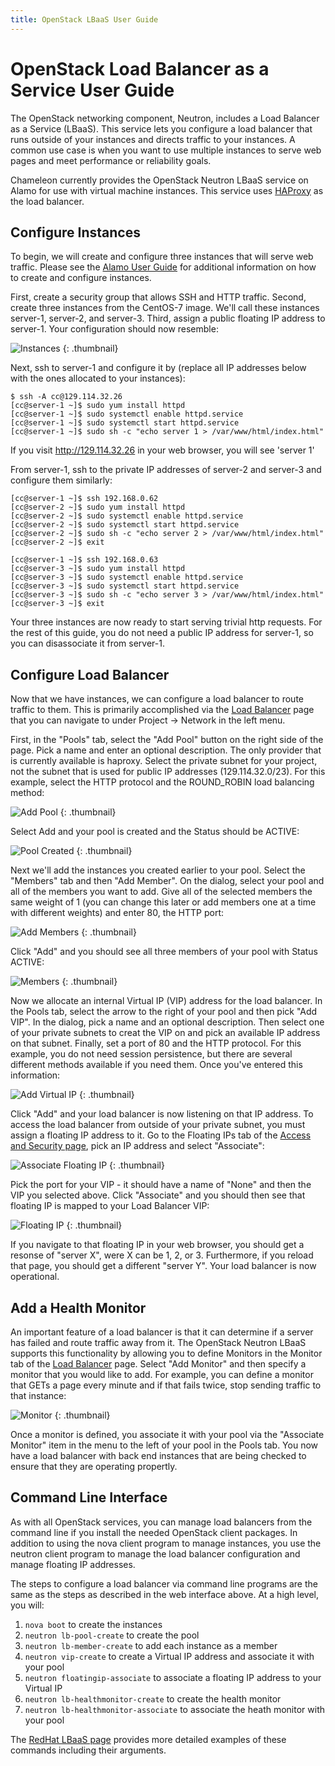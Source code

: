 ```yaml
---
title: OpenStack LBaaS User Guide
---
```


# OpenStack Load Balancer as a Service User Guide

The OpenStack networking component, Neutron, includes a Load Balancer as a Service (LBaaS). This service lets
you configure a load balancer that runs outside of your instances and directs traffic to your instances. A
common use case is when you want to use multiple instances to serve web pages and meet performance or
reliability goals.

Chameleon currently provides the OpenStack Neutron LBaaS service on Alamo for use with virtual machine
instances. This service uses [HAProxy](http://www.haproxy.org/) as the load balancer.

## Configure Instances

To begin, we will create and configure three instances that will serve web traffic.  Please see the [Alamo
User Guide](../alamo-user-guide) for additional information on how to create and configure instances.

First, create a security group that allows SSH and HTTP traffic. Second, create three instances from the
CentOS-7 image. We'll call these instances server-1, server-2, and server-3. Third, assign a public floating
IP address to server-1. Your configuration should now resemble:

![Instances](/static/documentation/images/lbaas_instances.png)
{: .thumbnail}

Next, ssh to server-1 and configure it by (replace all IP addresses below with the ones allocated to your instances):

    $ ssh -A cc@129.114.32.26
    [cc@server-1 ~]$ sudo yum install httpd
    [cc@server-1 ~]$ sudo systemctl enable httpd.service
    [cc@server-1 ~]$ sudo systemctl start httpd.service
    [cc@server-1 ~]$ sudo sh -c "echo server 1 > /var/www/html/index.html"

If you visit http://129.114.32.26 in your web browser, you will see 'server 1'

From server-1, ssh to the private IP addresses of server-2 and server-3 and configure them similarly:

    [cc@server-1 ~]$ ssh 192.168.0.62
    [cc@server-2 ~]$ sudo yum install httpd
    [cc@server-2 ~]$ sudo systemctl enable httpd.service
    [cc@server-2 ~]$ sudo systemctl start httpd.service
    [cc@server-2 ~]$ sudo sh -c "echo server 2 > /var/www/html/index.html"
    [cc@server-2 ~]$ exit

    [cc@server-1 ~]$ ssh 192.168.0.63
    [cc@server-3 ~]$ sudo yum install httpd
    [cc@server-3 ~]$ sudo systemctl enable httpd.service
    [cc@server-3 ~]$ sudo systemctl start httpd.service
    [cc@server-3 ~]$ sudo sh -c "echo server 3 > /var/www/html/index.html"
    [cc@server-3 ~]$ exit

Your three instances are now ready to start serving trivial http requests. For the rest of this guide, you do
not need a public IP address for server-1, so you can disassociate it from server-1.

## Configure Load Balancer

Now that we have instances, we can configure a load balancer to route traffic to them. This is primarily
accomplished via the [Load
Balancer](https://horizon.chameleon.tacc.utexas.edu/dashboard/project/loadbalancers/) page that you can
navigate to under Project -> Network in the left menu.

First, in the "Pools" tab, select the "Add Pool" button on the right side of the page. Pick a name and enter
an optional description. The only provider that is currently available is haproxy. Select the private subnet
for your project, not the subnet that is used for public IP addresses (129.114.32.0/23). For this example,
select the HTTP protocol and the ROUND_ROBIN load balancing method:

![Add Pool](/static/documentation/images/lbaas_add_pool.png)
{: .thumbnail}

Select Add and your pool is created and the Status should be ACTIVE:

![Pool Created](/static/documentation/images/lbaas_load_balancer_first.png)
{: .thumbnail}

Next we'll add the instances you created earlier to your pool. Select the "Members" tab and then "Add
Member". On the dialog, select your pool and all of the members you want to add. Give all of the selected
members the same weight of 1 (you can change this later or add members one at a time with different weights)
and enter 80, the HTTP port:

![Add Members](/static/documentation/images/lbaas_add_member.png)
{: .thumbnail}

Click "Add" and you should see all three members of your pool with Status ACTIVE:

![Members](/static/documentation/images/lbaas_members.png)
{: .thumbnail}

Now we allocate an internal Virtual IP (VIP) address for the load balancer. In the Pools tab, select the arrow
to the right of your pool and then pick "Add VIP". In the dialog, pick a name and an optional
description. Then select one of your private subnets to creat the VIP on and pick an available IP address on
that subnet. Finally, set a port of 80 and the HTTP protocol. For this example, you do not need session
persistence, but there are several different methods available if you need them. Once you've entered this
information:

![Add Virtual IP](/static/documentation/images/lbaas_add_vip.png)
{: .thumbnail}

Click "Add" and your load balancer is now listening on that IP address. To access the load balancer from
outside of your private subnet, you must assign a floating IP address to it. Go to the Floating IPs tab of the
[Access and Security page](https://horizon.chameleon.tacc.utexas.edu/dashboard/project/access_and_security/),
pick an IP address and select "Associate":

![Associate Floating IP](/static/documentation/images/lbaas_associate_floating_ip.png)
{: .thumbnail}

Pick the port for your VIP - it should have a name of "None" and then the VIP you selected above. Click
"Associate" and you should then see that floating IP is mapped to your Load Balancer VIP:

![Floating IP](/static/documentation/images/lbaas_floating_ip.png)
{: .thumbnail}

If you navigate to that floating IP in your web browser, you should get a resonse of "server X", were X can be
1, 2, or 3. Furthermore, if you reload that page, you should get a different "server Y". Your load balancer is
now operational.

## Add a Health Monitor

An important feature of a load balancer is that it can determine if a server has failed and route traffic away
from it. The OpenStack Neutron LBaaS supports this functionality by allowing you to define Monitors in the
Monitor tab of the [Load Balancer](https://horizon.chameleon.tacc.utexas.edu/dashboard/project/loadbalancers/)
page. Select "Add Monitor" and then specify a monitor that you would like to add. For example, you can define
a monitor that GETs a page every minute and if that fails twice, stop sending traffic to that instance:

![Monitor](/static/documentation/images/lbaas_monitor.png)
{: .thumbnail}

Once a monitor is defined, you associate it with your pool via the "Associate Monitor" item in the menu to the
left of your pool in the Pools tab. You now have a load balancer with back end instances that are being
checked to ensure that they are operating propertly.

## Command Line Interface

As with all OpenStack services, you can manage load balancers from the command line if you install the needed
OpenStack client packages. In addition to using the nova client program to manage instances, you use the
neutron client program to manage the load balancer configuration and manage floating IP addresses.

The steps to configure a load balancer via command line programs are the same as the steps as described in the
web interface above. At a high level, you will:

1. `nova boot` to create the instances
2. `neutron lb-pool-create` to create the pool
3. `neutron lb-member-create` to add each instance as a member
4. `neutron vip-create` to create a Virtual IP address and associate it with your pool
5. `neutron floatingip-associate` to associate a floating IP address to your Virtual IP
6. `neutron lb-healthmonitor-create` to create the health monitor
7. `neutron lb-healthmonitor-associate` to associate the heath monitor with your pool

The [RedHat LBaaS page](https://openstack.redhat.com/LBaaS#Create_the_load_balancer) provides more detailed
examples of these commands including their arguments.
